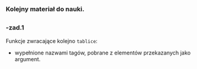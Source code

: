 ### Kolejny materiał do nauki.
##

### -zad.1
Funkcje zwracające kolejno `tablice`:

 - wypełnione nazwami tagów, pobrane z elementów przekazanych jako argument.
 